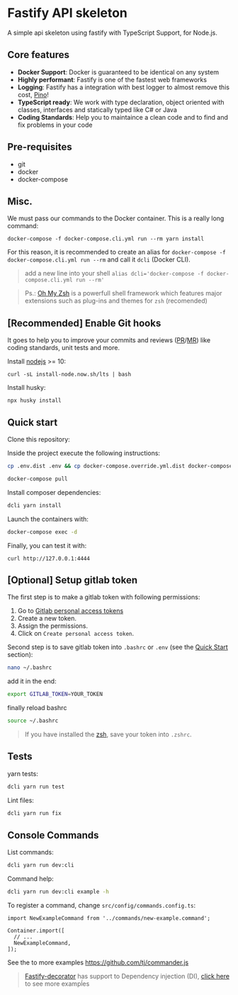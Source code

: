 # Fastify API skeleton

A simple api skeleton using fastify with TypeScript Support, for Node.js.

## Core features

* **Docker Support**: Docker is guaranteed to be identical on any system
* **Highly performant**: Fastify is one of the fastest web frameworks
* **Logging**: Fastify has a integration with best logger to almost remove this cost, [Pino](https://github.com/pinojs/pino)!
* **TypeScript ready**: We work with type declaration, object oriented with classes, interfaces and statically typed like C# or Java
* **Coding Standards**: Help you to maintaince a clean code and to find and fix problems in your code

## Pre-requisites

- git
- docker
- docker-compose

## Misc.

We must pass our commands to the Docker container. This is a really long command:

`docker-compose -f docker-compose.cli.yml run --rm yarn install`

For this reason, it is recommended to create an alias for `docker-compose -f docker-compose.cli.yml run --rm` and call it `dcli` (Docker CLI).

> add a new line into your shell `alias dcli='docker-compose -f docker-compose.cli.yml run --rm'`

> Ps.: [Oh My Zsh](https://ohmyz.sh) is a powerfull shell framework which features major extensions such as plug-ins and themes for `zsh` (recomended)

## [Recommended] Enable Git hooks

It goes to help you to improve your commits and reviews ([PR](https://docs.github.com/en/github/collaborating-with-pull-requests/proposing-changes-to-your-work-with-pull-requests/about-pull-requests)/[MR](https://docs.gitlab.com/ee/user/project/merge_requests/)) like coding standards, unit tests and more.

Install [nodejs](https://nodejs.org/en/download/) >= 10:

```
curl -sL install-node.now.sh/lts | bash
```

Install husky:

```
npx husky install
```

## Quick start

Clone this repository:

Inside the project execute the following instructions:

```bash
cp .env.dist .env && cp docker-compose.override.yml.dist docker-compose.override.yml
```

```bash
docker-compose pull
```

Install composer dependencies:

```bash
dcli yarn install
```

Launch the containers with:

```bash
docker-compose exec -d
```

Finally, you can test it with:

```
curl http://127.0.0.1:4444
```

## [Optional] Setup gitlab token

The first step is to make a gitlab token with following permissions:

1. Go to [Gitlab personal access tokens](https://gitlab.com/profile/personal_access_tokens)
2. Create a new token.
3. Assign the permissions.
4. Click on `Create personal access token`.

Second step is to save gitlab token into `.bashrc` or `.env` (see the [Quick Start](#quick-start) section):

```bash
nano ~/.bashrc
```

add it in the end:

```bash
export GITLAB_TOKEN=YOUR_TOKEN
```

finally reload bashrc

```bash
source ~/.bashrc
```

> If you have installed the [zsh](https://www.zsh.org/), save your token into `.zshrc`.

## Tests

yarn tests:

```bash
dcli yarn run test
```

Lint files:

```bash
dcli yarn run fix
```

## Console Commands

List commands:

```bash
dcli yarn run dev:cli
```

Command help:

```bash
dcli yarn run dev:cli example -h
```

To register a command, change `src/config/commands.config.ts`:

```
import NewExampleCommand from '../commands/new-example.command';

Container.import([
  // ...
  NewExampleCommand,
]);

```

See the to more examples https://github.com/tj/commander.js

> [Fastify-decorator](https://github.com/L2jLiga/fastify-decorators) has support to Dependency injection (DI), [click here](https://github.com/L2jLiga/fastify-decorators/blob/v3/docs/Services%20and%20dependency%20injection.md) to see more exampĺes
